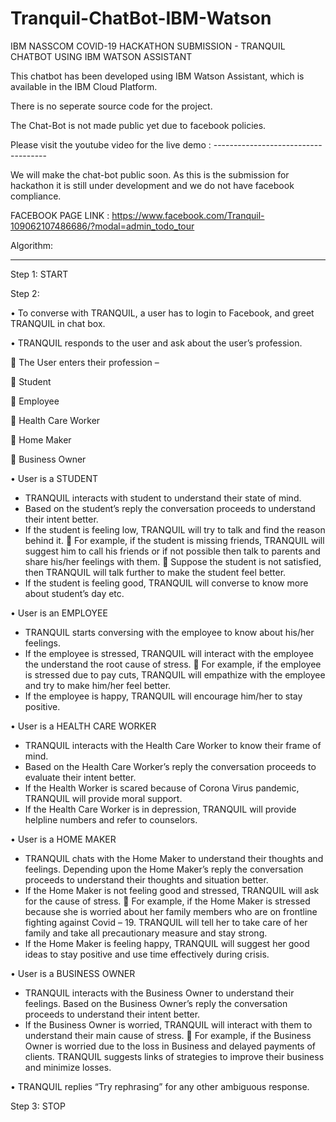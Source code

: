 # Tranquil-ChatBot-IBM-Watson
IBM NASSCOM COVID-19 HACKATHON SUBMISSION - TRANQUIL CHATBOT USING IBM WATSON ASSISTANT

This chatbot has been developed using IBM Watson Assistant, which is available in the IBM Cloud Platform.

There is no seperate source code for the project.

The Chat-Bot is not made public yet due to facebook policies.

Please visit the youtube video for the live demo : ------------------------------------

We will make the chat-bot public soon. As this is the submission for hackathon it is still under development and we do not have facebook compliance.


FACEBOOK PAGE LINK : https://www.facebook.com/Tranquil-109062107486686/?modal=admin_todo_tour


Algorithm:
__________

Step 1: START

Step 2:

•	To converse with TRANQUIL, a user has to login to Facebook, and greet TRANQUIL in chat box.

•	TRANQUIL responds to the user and ask about the user’s profession.

	The User enters their profession –

	Student

	Employee

	Health Care Worker

	Home Maker

	Business Owner

•	User is a STUDENT
-	TRANQUIL interacts with student to understand their state of mind.
-	Based on the student’s reply the conversation proceeds to understand their intent better.
-	If the student is feeling low, TRANQUIL will try to talk and find the reason behind it.
	For example, if the student is missing friends, TRANQUIL will suggest him to call his friends or if not possible then talk to parents and share his/her feelings with them.
	Suppose the student is not satisfied, then TRANQUIL will talk further to make the student feel better.
-	If the student is feeling good, TRANQUIL will converse to know more about student’s day etc.   

•	User is an EMPLOYEE
-	TRANQUIL starts conversing with the employee to know about his/her feelings.
-	If the employee is stressed, TRANQUIL will interact with the employee the understand the root cause of stress.
	For example, if the employee is stressed due to pay cuts, TRANQUIL will empathize with the employee and try to make him/her feel better.
-	If the employee is happy, TRANQUIL will encourage him/her to stay positive.   

•	User is a HEALTH CARE WORKER
-	TRANQUIL interacts with the Health Care Worker to know their frame of mind.
-	Based on the Health Care Worker’s reply the conversation proceeds to evaluate their intent better.
-	If the Health Worker is scared because of Corona Virus pandemic, TRANQUIL will provide moral support.
-	If the Health Care Worker is in depression, TRANQUIL will provide helpline numbers and refer to counselors.

•	User is a HOME MAKER
-	TRANQUIL chats with the Home Maker to understand their thoughts and feelings. Depending upon the Home Maker’s reply the conversation proceeds to understand their thoughts and situation better.
-	If the Home Maker is not feeling good and stressed, TRANQUIL will ask for the cause of stress.
	For example, if the Home Maker is stressed because she is worried about her family members who are on frontline fighting against Covid – 19. TRANQUIL will tell her to take care of her family and take all precautionary measure and stay strong. 
-	If the Home Maker is feeling happy, TRANQUIL will suggest her good ideas to stay positive and use time effectively during crisis.

•	User is a BUSINESS OWNER
-	TRANQUIL interacts with the Business Owner to understand their feelings. Based on the Business Owner’s reply the conversation proceeds to understand their intent better.
-	If the Business Owner is worried, TRANQUIL will interact with them to understand their main cause of stress.
	For example, if the Business Owner is worried due to the loss in Business and delayed payments of clients. TRANQUIL suggests links of strategies to improve their business and minimize losses. 

•	TRANQUIL replies “Try rephrasing” for any other ambiguous response.  

Step 3: STOP



